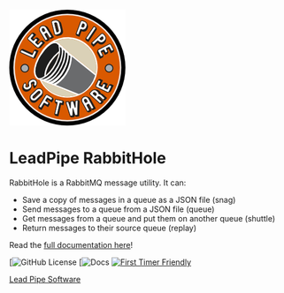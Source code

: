 ![Lead Pipe Software Logo](LeadPipeSoftwareLogoColor.png)

# LeadPipe RabbitHole

RabbitHole is a RabbitMQ message utility. It can:

* Save a copy of messages in a queue as a JSON file (snag)
* Send messages to a queue from a JSON file (queue)
* Get messages from a queue and put them on another queue (shuttle)
* Return messages to their source queue (replay)

Read the [full documentation here](https://rabbithole.readthedocs.io/en/latest/)!

[![GitHub License](https://img.shields.io/badge/license-MIT-blue.svg)
[![Docs](https://readthedocs.org/projects/rabbithole/badge/)
[![First Timer Friendly](http://img.shields.io/badge/first--timers--only-friendly-blue.svg?style=flat-square)](http://www.firsttimersonly.com/)

[Lead Pipe Software](http://www.leadpipesoftware.com)
